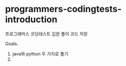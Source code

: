 # programmers-codingtests-introduction

프로그래머스 코딩테스트 입문 풀이 코드 저장

Goals.

1. java와 python 두 가지로 풀기
2.
